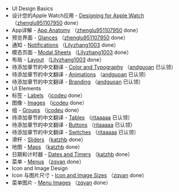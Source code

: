 - UI Design Basics   
 - 设计您的Apple Watch应用 - [Designing for Apple Watch](ui-design-basics/designing-for-apple-watch.md) （[zhenglu951107950](https://github.com/zhenglu951107950) done）   
 - App详解 - [App Anatomy](ui-design-basics/app-anatomy.md) （[zhenglu951107950](https://github.com/zhenglu951107950) done）  
 - 预览界面 - [Glances](ui-design-basics/glances.md) （[zhenglu951107950](https://github.com/zhenglu951107950) done）  
 - 通知 - [Notifications](ui-design-basics/notifications.md) （[Lilyzhang1003](https://github.com/Lilyzhang1003) done）  
 - 模态页面 - [Modal Sheets](ui-design-basics/modal-sheets.md) （[Lilyzhang1003](https://github.com/Lilyzhang1003) done）    
 - 布局 - [Layout](ui-design-basics/layout.md) （[Lilyzhang1003](https://github.com/Lilyzhang1003) done）  
 - 待添加章节的中文翻译 - [Color and Typography](ui-design-basics/color-and-typography.md) （[andguoan](https://github.com/andguoan) 已认领）  
 - 待添加章节的中文翻译 - [Animations](ui-design-basics/animations.md) （[andguoan](https://github.com/andguoan) 已认领）
 - 待添加章节的中文翻译 - [Branding](ui-design-basics/branding.md) （[andguoan](https://github.com/andguoan) 已认领）
- UI Elements
 - 标签 - [Labels](ui-elements/labels.md) （[icodeu](https://github.com/icodeu) done）  
 - 图像 - [Images](ui-elements/images.md) （[icodeu](https://github.com/icodeu) done）  
 - 组 - [Groups](ui-elements/groups.md) （[icodeu](https://github.com/icodeu) done）  
 - 待添加章节的中文翻译 - [Tables](ui-elements/tables.md) （[ritaaaaa](https://github.com/ritaaaaa) 已认领）
 - 待添加章节的中文翻译 - [Buttons](ui-elements/buttons.md) （[ritaaaaa](https://github.com/ritaaaaa) 已认领）
 - 待添加章节的中文翻译 - [Switches](ui-elements/switches.md) （[ritaaaaa](https://github.com/ritaaaaa) 已认领）
 - 滑杆 - [Sliders](ui-elements/sliders.md) （[katzhb](https://github.com/katzhb) done）  
 - 地图 - [Maps](ui-elements/maps.md) （[katzhb](https://github.com/katzhb) done）  
 - 日期和计时器 - [Dates and Timers](ui-elements/dates-and-timers.md) （[katzhb](https://github.com/katzhb) done）  
 - 菜单 - [Menus](ui-elements/menus.md)  （[zqvan](https://github.com/zqvan) done）  
- Icon and Image Design
 - Icon 与图片尺寸 - [Icon and Image Sizes](icon-and-image-design/icon-and-image-sizes.md)  （[zqvan](https://github.com/zqvan) done）  
 - 菜单图片 - [Menu Images](icon-and-image-design/menu-images.md)  （[zqvan](https://github.com/zqvan) done）  
